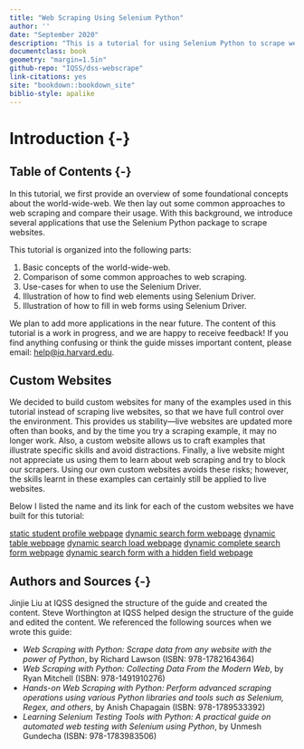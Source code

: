 ```yaml
---
title: "Web Scraping Using Selenium Python"
author: ''
date: "September 2020"
description: "This is a tutorial for using Selenium Python to scrape websites"
documentclass: book
geometry: "margin=1.5in"
github-repo: "IQSS/dss-webscrape"
link-citations: yes
site: "bookdown::bookdown_site"
biblio-style: apalike
---
```


# Introduction {-}

## Table of Contents {-}

In this tutorial, we first provide an overview of some foundational concepts about the world-wide-web. We then lay out some common approaches to web scraping and compare their usage. With this background, we introduce several applications that use the Selenium Python package to scrape websites.

This tutorial is organized into the following parts:  

1. Basic concepts of the world-wide-web.       
2. Comparison of some common approaches to web scraping.       
3. Use-cases for when to use the Selenium Driver.          
4. Illustration of how to find web elements using Selenium Driver.     
5. Illustration of how to fill in web forms using Selenium Driver.

We plan to add more applications in the near future. The content of this tutorial is a work in progress, and we are happy to receive feedback! If you find anything confusing or think the guide misses important content, please email: help@iq.harvard.edu.

## Custom Websites

We decided to build custom websites for many of the examples used in this tutorial instead of scraping live websites, so that we have full control over the environment. This provides us stability—live websites are updated more often than books, and by the time you try a scraping example, it may no longer work. Also, a custom website allows us to craft examples that illustrate specific skills and avoid distractions. Finally, a live website might not appreciate us using them to learn about web scraping and try to block our scrapers. Using our own custom websites avoids these risks; however, the skills learnt in these examples can certainly still be applied to live websites. 

Below I listed the name and its link for each of the custom websites we have built for this tutorial:

[static student profile webpage](https://iqssdss2020.pythonanywhere.com/tutorial/static/views/Adams.html)
[dynamic search form webpage](https://iqssdss2020.pythonanywhere.com/tutorial/cases/search)
[dynamic table webpage](https://iqssdss2020.pythonanywhere.com/tutorial/default/dynamic)
[dynamic search load webpage](https://iqssdss2020.pythonanywhere.com/tutorial/casesLoad/search)
[dynamic complete search form webpage](https://iqssdss2020.pythonanywhere.com/tutorial/form/search)
[dynamic search form with a hidden field webpage](https://iqssdss2020.pythonanywhere.com/tutorial/formhidden/search)

## Authors and Sources {-}

Jinjie Liu at IQSS designed the structure of the guide and created the content. Steve Worthington at IQSS helped design the structure of the guide and edited the content. We referenced the following sources when we wrote this guide:

* *Web Scraping with Python: Scrape data from any website with the power of Python*, by Richard Lawson (ISBN: 978-1782164364)
* *Web Scraping with Python: Collecting Data From the Modern Web*, by Ryan Mitchell (ISBN: 978-1491910276)
* *Hands-on Web Scraping with Python: Perform advanced scraping operations using various Python libraries and tools such as Selenium, Regex, and others*, by Anish Chapagain (ISBN: 978-1789533392)
* *Learning Selenium Testing Tools with Python: A practical guide on automated web testing with Selenium using Python*, by Unmesh Gundecha (ISBN: 978-1783983506)
